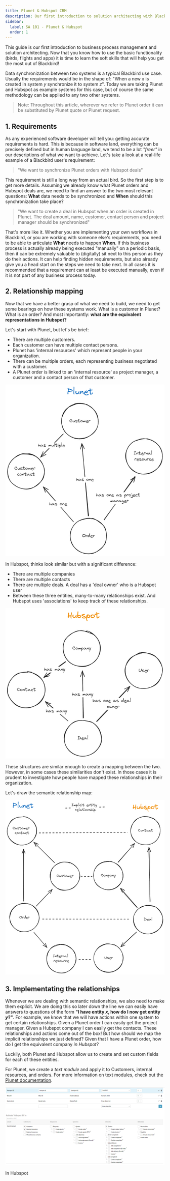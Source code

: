 ```yaml
---
title: Plunet & Hubspot CRM
description: Our first introduction to solution architecting with Blackbird - let's synchronize Plunet customer/order data with Hubspot CRM!
sidebar:
  label: SA 101 - Plunet & Hubspot
  order: 1
---
```


This guide is our first introduction to business process management and solution architecting. Now that you know how to use the basic functionality (birds, flights and apps) it is time to learn the soft skills that will help you get the most out of Blackbird!

Data synchronization between two systems is a typical Blackbird use case. Usually the requirements would be in the shape of: "When a new _x_ is created in system _y_ synchronize it to system _z_".
Today we are taking Plunet and Hubspot as example systems for this case, but of course the same methodology can be applied to any two other systems.

> Note: Throughout this article, wherever we refer to Plunet order it can be substituted by Plunet quote or Plunet request.

## 1. Requirements

As any experienced software developer will tell you: getting accurate requirements is hard. This is because in software land, everything can be precisely defined but in human language land, we tend to be a lot _"freer"_ in our descriptions of what we want to achieve. Let's take a look at a real-life example of a Blackbird user's requirement:

> "We want to synchronize Plunet orders with Hubspot deals"

This requirement is still a long way from an actual bird. So the first step is to get more details. Assuming we already know what Plunet orders and Hubspot deals are, we need to find an answer to the two most relevant questions: **What** data needs to be synchronized and **When** should this synchronization take place?

> "We want to create a deal in Hubspot when an order is created in Plunet. The deal amount, name, customer, contact person and project manager should be synchronized"

That's more like it. Whether you are implementing your own workflows in Blackbird, or you are working with someone else's requirements, you need to be able to articulate **What** needs to happen **When**. If this business process is actually already being executed "manually" on a periodic basis, then it can be extremely valuable to (digitally) sit next to this person as they do their actions. It can help finding hidden requirements, but also already give you a head start on the steps we need to take next. In all cases it is recommended that a requirement can at least be executed manually, even if it is not part of any business process today.

## 2. Relationship mapping

Now that we have a better grasp of what we need to build, we need to get some bearings on how these systems work. What is a customer in Plunet? What is an order? And most importantly: **what are the equivalent representations in Hubspot?**

Let's start with Plunet, but let's be brief:

- There are multiple customers.
- Each customer can have multiple contact persons.
- Plunet has 'internal resources' which represent people in your organization.
- There can be multiple orders, each representing business negotiated with a customer.
- A Plunet order is linked to an 'internal resource' as project manager, a customer and a contact person of that customer.

![Plunet diagram](../../../assets/guides/hubspot-plunet/plunet-diagram.png)

In Hubspot, thinks look similar but with a significant difference:

- There are multiple companies
- There are multiple contacts
- There are multiple deals. A deal has a 'deal owner' who is a Hubspot user
- Between these three entities, many-to-many relationships exist. And Hubspot uses 'associations' to keep track of these relationships.

![Hubspot diagram](../../../assets/guides/hubspot-plunet/hubspot-diagram.png)

These structures are similar enough to create a mapping between the two. However, in some cases these similarities don't exist. In those cases it is prudent to investigate how people have mapped these relationships in their organization.

Let's draw the semantic relationship map:

![Hubspot Plunet](../../../assets/guides/hubspot-plunet/hubspot-plunet.png)

## 3. Implementating the relationships

Whenever we are dealing with semantic relationships, we also need to make them explicit. We are doing this so later down the line we can easily have answers to questions of the form **"I have entity _x_, how do I now get entity _y_?"**. For example, we know that we will have actions within one system to get certain relationships. Given a Plunet order I can easily get the project manager. Given a Hubspot company I can easily get the contacts. These relationships and actions come out of the box! But how should we map the implicit relationships we just defined? Given that I have a Plunet order, how do I get the equivalent company _in Hubspot_?

Luckily, both Plunet and Hubspot allow us to create and set custom fields for each of these entities.

For Plunet, we create a _text module_ and apply it to Customers, internal resources, and orders. For more information on text modules, check out the [Plunet documentation](https://kb.plunet.com/display/KB/Text+modules).

![Plunet text module](../../../assets/guides/hubspot-plunet/plunet-text-module.png)

In Hubspot
